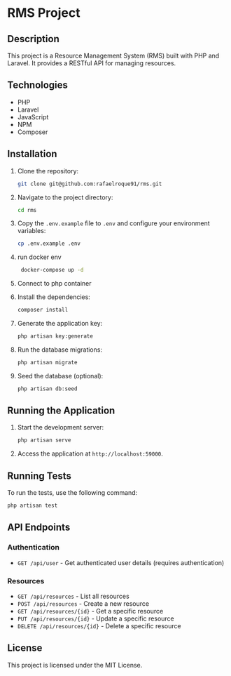 # RMS Project

## Description
This project is a Resource Management System (RMS) built with PHP and Laravel. It provides a RESTful API for managing resources.

## Technologies
- PHP
- Laravel
- JavaScript
- NPM
- Composer

## Installation

1. Clone the repository:
    ```bash
    git clone git@github.com:rafaelroque91/rms.git
    ```

2. Navigate to the project directory:
    ```bash
    cd rms
    ```
3. Copy the `.env.example` file to `.env` and configure your environment variables:
   ```bash
   cp .env.example .env
   ```
4. run docker env
   ```bash
    docker-compose up -d
    ```

5. Connect to php container
7. Install the dependencies:
    ```bash
    composer install
    ```


5. Generate the application key:
    ```bash
    php artisan key:generate
    ```

6. Run the database migrations:
    ```bash
    php artisan migrate
    ```

7. Seed the database (optional):
    ```bash
    php artisan db:seed
    ```

## Running the Application

1. Start the development server:
    ```bash
    php artisan serve
    ```

2. Access the application at `http://localhost:59000`.

## Running Tests

To run the tests, use the following command:
```bash
php artisan test
```

## API Endpoints

### Authentication
- `GET /api/user` - Get authenticated user details (requires authentication)

### Resources
- `GET /api/resources` - List all resources
- `POST /api/resources` - Create a new resource
- `GET /api/resources/{id}` - Get a specific resource
- `PUT /api/resources/{id}` - Update a specific resource
- `DELETE /api/resources/{id}` - Delete a specific resource

## License
This project is licensed under the MIT License.
```
